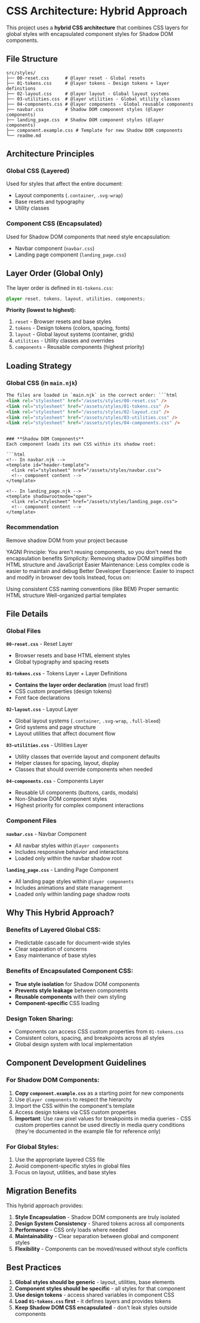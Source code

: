 # CSS Architecture: Hybrid Approach

This project uses a **hybrid CSS architecture** that combines CSS layers for global styles with encapsulated component styles for Shadow DOM components.

## File Structure

```
src/styles/
├── 00-reset.css      # @layer reset - Global resets
├── 01-tokens.css     # @layer tokens - Design tokens + layer definitions
├── 02-layout.css     # @layer layout - Global layout systems
├── 03-utilities.css  # @layer utilities - Global utility classes
├── 04-components.css # @layer components - Global reusable components
├── navbar.css        # Shadow DOM component styles (@layer components)
├── landing_page.css  # Shadow DOM component styles (@layer components)
├── component.example.css # Template for new Shadow DOM components
└── readme.md
```

## Architecture Principles

### **Global CSS (Layered)**

Used for styles that affect the entire document:

- Layout components (`.container`, `.svg-wrap`)
- Base resets and typography
- Utility classes

### **Component CSS (Encapsulated)**

Used for Shadow DOM components that need style encapsulation:

- Navbar component (`navbar.css`)
- Landing page component (`landing_page.css`)

## Layer Order (Global Only)

The layer order is defined in `01-tokens.css`:

```css
@layer reset, tokens, layout, utilities, components;
```

**Priority (lowest to highest):**

1. `reset` - Browser resets and base styles
2. `tokens` - Design tokens (colors, spacing, fonts)
3. `layout` - Global layout systems (container, grids)
4. `utilities` - Utility classes and overrides
5. `components` - Reusable components (highest priority)

## Loading Strategy

### **Global CSS (in `main.njk`)**

````html
The files are loaded in `main.njk` in the correct order: ```html
<link rel="stylesheet" href="/assets/styles/00-reset.css" />
<link rel="stylesheet" href="/assets/styles/01-tokens.css" />
<link rel="stylesheet" href="/assets/styles/02-layout.css" />
<link rel="stylesheet" href="/assets/styles/03-utilities.css" />
<link rel="stylesheet" href="/assets/styles/04-components.css" />
````

````

### **Shadow DOM Components**
Each component loads its own CSS within its shadow root:

```html
<!-- In navbar.njk -->
<template id="header-template">
  <link rel="stylesheet" href="/assets/styles/navbar.css">
  <!-- component content -->
</template>

<!-- In landing_page.njk -->
<template shadowrootmode="open">
  <link rel="stylesheet" href="/assets/styles/landing_page.css">
  <!-- component content -->
</template>
````

### Recommendation

Remove shadow DOM from your project because

YAGNI Principle: You aren't reusing components, so you don't need the encapsulation benefits
Simplicity: Removing shadow DOM simplifies both HTML structure and JavaScript
Easier Maintenance: Less complex code is easier to maintain and debug
Better Developer Experience: Easier to inspect and modify in browser dev tools
Instead, focus on:

Using consistent CSS naming conventions (like BEM)
Proper semantic HTML structure
Well-organized partial templates

## File Details

### Global Files

**`00-reset.css`** - Reset Layer

- Browser resets and base HTML element styles
- Global typography and spacing resets

**`01-tokens.css`** - Tokens Layer + Layer Definitions

- **Contains the layer order declaration** (must load first!)
- CSS custom properties (design tokens)
- Font face declarations

**`02-layout.css`** - Layout Layer

- Global layout systems (`.container`, `.svg-wrap`, `.full-bleed`)
- Grid systems and page structure
- Layout utilities that affect document flow

**`03-utilities.css`** - Utilities Layer

- Utility classes that override layout and component defaults
- Helper classes for spacing, layout, display
- Classes that should override components when needed

**`04-components.css`** - Components Layer

- Reusable UI components (buttons, cards, modals)
- Non-Shadow DOM component styles
- Highest priority for complex component interactions

### Component Files

**`navbar.css`** - Navbar Component

- All navbar styles within `@layer components`
- Includes responsive behavior and interactions
- Loaded only within the navbar shadow root

**`landing_page.css`** - Landing Page Component

- All landing page styles within `@layer components`
- Includes animations and state management
- Loaded only within landing page shadow roots

## Why This Hybrid Approach?

### **Benefits of Layered Global CSS:**

- Predictable cascade for document-wide styles
- Clear separation of concerns
- Easy maintenance of base styles

### **Benefits of Encapsulated Component CSS:**

- **True style isolation** for Shadow DOM components
- **Prevents style leakage** between components
- **Reusable components** with their own styling
- **Component-specific** CSS loading

### **Design Token Sharing:**

- Components can access CSS custom properties from `01-tokens.css`
- Consistent colors, spacing, and breakpoints across all styles
- Global design system with local implementation

## Component Development Guidelines

### **For Shadow DOM Components:**

1. **Copy `component.example.css`** as a starting point for new components
2. Use `@layer components` to respect the hierarchy
3. Import the CSS within the component's template
4. Access design tokens via CSS custom properties
5. **Important**: Use raw pixel values for breakpoints in media queries - CSS custom properties cannot be used directly in media query conditions (they're documented in the example file for reference only)

### **For Global Styles:**

1. Use the appropriate layered CSS file
2. Avoid component-specific styles in global files
3. Focus on layout, utilities, and base styles

## Migration Benefits

This hybrid approach provides:

1. **Style Encapsulation** - Shadow DOM components are truly isolated
2. **Design System Consistency** - Shared tokens across all components
3. **Performance** - CSS only loads where needed
4. **Maintainability** - Clear separation between global and component styles
5. **Flexibility** - Components can be moved/reused without style conflicts

## Best Practices

1. **Global styles should be generic** - layout, utilities, base elements
2. **Component styles should be specific** - all styles for that component
3. **Use design tokens** - access shared variables in component CSS
4. **Load `01-tokens.css` first** - it defines layers and provides tokens
5. **Keep Shadow DOM CSS encapsulated** - don't leak styles outside components
